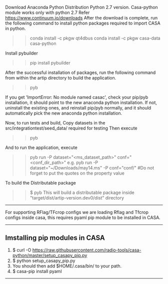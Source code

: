 Download Anaconda Python Distribution Python 2.7 version. Casa-python module works only with python 2.7
Refer https://www.continuum.io/downloads
After the download is complete, run the following command to install python packages required to import CASA in python.

>> conda install -c pkgw qt4dbus
>> conda install -c pkgw casa-data casa-python

Install pybuilder
>> pip install pybuilder

After the successful installation of packages, run the following command from within the artip directory to build the application.
>> pyb

If you get 'ImportError: No module named casac', check your pip/pyb installation, it should point to the new anaconda python installation.
If not, uninstall the existing ones, and reinstall pip/pyb normally, and it should automatically pick the new anaconda python installation.

Now, to run tests and build,
Copy datasets in the src/integrationtest/seed_data/ required for testing
Then execute
>> pyb

And to run the application, execute
>> pyb run -P dataset="<ms_dataset_path>" conf="<conf_dir_path>"
    e.g. pyb run -P dataset="~/Downloads/may14.ms" -P conf="conf/"
    #Do not forget to put the quotes on the property value

To build the Distributable package
>> $ pyb
>> This will build a distributable package inside "target/dist/artip-version.dev0/dist" 
>> directory 

----------------------------------------------------------------------------------------------
For supporting RFlag/TFcrop configs we are loading Rflag and Tfcrop configs inside casa, this requires
pyaml pip module to be installed in CASA.

-------------------------------------
Imstalling pip modules in CASA
-------------------------------------
1. $ curl -O https://raw.githubusercontent.com/radio-tools/casa-python/master/setup_casapy_pip.py
2. $ python setup_casapy_pip.py
3. You should then add $HOME/.casa/bin/ to your path.
4. $ casa-pip install pyaml
---------------------------------------------------------------------------------------------